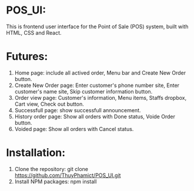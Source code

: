 # POS_UI:
This is frontend user interface for the Point of Sale (POS) system, built with HTML, CSS and React.

# Futures:
  1. Home page: include all actived order, Menu bar and Create New Order button.
  2. Create New Order page: Enter customer's phone number site, Enter customer's name site, Skip customer information button.
  3. Order view page: Customer's information, Menu items, Staffs dropbox, Cart view, Check out button.
  4. Successfull page: show successfull announcement.
  5. History order page: Show all orders with Done status, Voide Order button.
  6. Voided page: Show all orders with Cancel status.

# Installation:

  1. Clone the repository:
     git clone https://github.com/ThuyPhamict/POS_UI.git
  2. Install NPM packages:
     npm install
 
